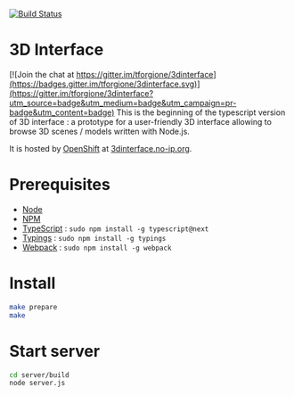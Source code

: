 [![Build
Status](https://api.travis-ci.org/tforgione/3dinterface.svg?branch=typescript)](https://travis-ci.org/tforgione/3dinterface)
# 3D Interface

[![Join the chat at https://gitter.im/tforgione/3dinterface](https://badges.gitter.im/tforgione/3dinterface.svg)](https://gitter.im/tforgione/3dinterface?utm_source=badge&utm_medium=badge&utm_campaign=pr-badge&utm_content=badge)
This is the beginning of the typescript version of 3D interface : a prototype
for a user-friendly 3D interface allowing to browse 3D scenes / models written
with Node.js.

It is hosted by [OpenShift](https://www.openshift.com/) at
[3dinterface.no-ip.org](http://3dinterface.no-ip.org).

# Prerequisites
  - [Node](https://nodejs.org/en/)
  - [NPM](https://www.npmjs.com/)
  - [TypeScript](http://www.typescriptlang.org/) : `sudo npm install -g typescript@next`
  - [Typings](https://github.com/typings/typings) : `sudo npm install -g typings`
  - [Webpack](https://webpack.github.io/docs/) : `sudo npm install -g webpack`

# Install
```sh
make prepare
make
```

# Start server
``` sh
cd server/build
node server.js
```
